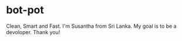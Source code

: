 # bot-pot
Clean, Smart and Fast.
I'm Susantha from Sri Lanka. My goal is to be a devoloper. Thank you! 
